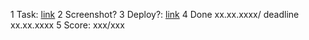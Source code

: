 1 Task: [link](...)
2 Screenshot?
3 Deploy?: [link](...)
4 Done xx.xx.xxxx/ deadline xx.xx.xxxx
5 Score: xxx/xxx
